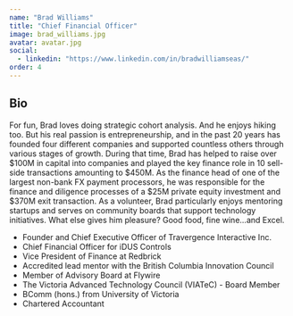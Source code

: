 ```yaml
---
name: "Brad Williams"
title: "Chief Financial Officer"
image: brad_williams.jpg
avatar: avatar.jpg
social:
  - linkedin: "https://www.linkedin.com/in/bradwilliamseas/"
order: 4
---
```


## Bio

For fun, Brad loves doing strategic cohort analysis. And he enjoys hiking too. But his real passion is entrepreneurship, and in the past 20 years has founded four different companies and supported countless others through various stages of growth. During that time, Brad has helped to raise over $100M in capital into companies and played the key finance role in 10 sell-side transactions amounting to $450M. As the finance head of one of the largest non-bank FX payment processors, he was responsible for the finance and diligence processes of a $25M private equity investment and $370M exit transaction. As a volunteer, Brad particularly enjoys mentoring startups and serves on community boards that support technology initiatives. What else gives him pleasure? Good food, fine wine...and Excel.

- Founder and Chief Executive Officer of Travergence Interactive Inc.
- Chief Financial Officer for iDUS Controls
- Vice President of Finance at Redbrick
- Accredited lead mentor with the British Columbia Innovation Council
- Member of Advisory Board at Flywire
- The Victoria Advanced Technology Council (VIATeC) - Board Member
- BComm (hons.) from University of Victoria
- Chartered Accountant

